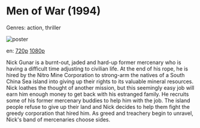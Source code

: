# Men of War (1994)

Genres: action, thriller

![poster](http://image.tmdb.org/t/p/w500/xAYcWfpaX5nkRnvEGjrEmQrsDXq.jpg)

en:
  [720p](magnet:?xt=urn:btih:ab1a82069b81d994bf169eb27b3b1ec77e1934e5&dn=Men+of+War+(1994)&tr=udp%3A%2F%2Ftracker.yify-torrents.com%2Fannounce&tr=udp%3A%2F%2Fopen.demonii.com%3A1337&tr=udp%3A%2F%2Fexodus.desync.com%3A6969&tr=udp%3A%2F%2Ftracker.istole.it%3A80&tr=udp%3A%2F%2Ftracker.publicbt.com%3A80&tr=udp%3A%2F%2Ftracker.openbittorrent.com%3A80&tr=udp%3A%2F%2Ftracker.leechers-paradise.org%3A6969&tr=udp%3A%2F%2F9.rarbg.com%3A2710&tr=udp%3A%2F%2Fp4p.arenabg.ch%3A1337&tr=udp%3A%2F%2Fp4p.arenabg.com%3A1337&tr=udp%3A%2F%2Ftracker.coppersurfer.tk%3A6969)
  [1080p](magnet:?xt=urn:btih:b1dfa07b27c90c0ad484e548ebd29d72e12fd50b&dn=Men+of+War+%281994%29+1080p+BrRip+x264+-+YIFY&tr=udp%3A%2F%2Ftracker.openbittorrent.com%3A80%2Fannounce&tr=udp%3A%2F%2Fglotorrents.pw%3A6969%2Fannounce&tr=udp%3A%2F%2Ftracker.openbittorrent.com%3A80%2Fannounce&tr=udp%3A%2F%2Ftracker.opentrackr.org%3A1337%2Fannounce&tr=udp%3A%2F%2Fzer0day.to%3A1337%2Fannounce&tr=udp%3A%2F%2Ftracker.coppersurfer.tk%3A6969%2Fannounce)
  


Nick Gunar is a burnt-out, jaded and hard-up former mercenary who is having a difficult time adjusting to civilian life. At the end of his rope, he is hired by the Nitro Mine Corporation to strong-arm the natives of a South China Sea island into giving up their rights to its valuable mineral resources. Nick loathes the thought of another mission, but this seemingly easy job will earn him enough money to get back with his estranged family. He recruits some of his former mercenary buddies to help him with the job. The island people refuse to give up their land and Nick decides to help them fight the greedy corporation that hired him. As greed and treachery begin to unravel, Nick's band of mercenaries choose sides.